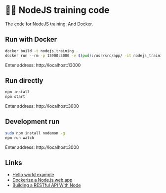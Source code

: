 # 🏋️‍♂️ NodeJS training code

The code for NodeJS training. And Docker.

## Run with Docker

```sh
docker build -t nodejs_training .
docker run ­--rm -p 13000:3000 -v $(pwd):/usr/src/app/ -it nodejs_training
```

Enter address: http://localhost:13000

## Run directly

```sh
npm install
npm start
```

Enter address: http://localhost:3000

## Development run

```sh
sudo npm install nodemon -g
npm run watch
```

Enter address: http://localhost:3000

## Links

* [Hello world example](https://expressjs.com/en/starter/hello-world.html)
* [Dockerize a Node.js web app](https://nodejs.org/en/docs/guides/nodejs-docker-webapp/)
* [Building a RESTful API With Node](http://www.snnmo.com/blog/articles/node/building-a-restful-api-with-node.shtml)
